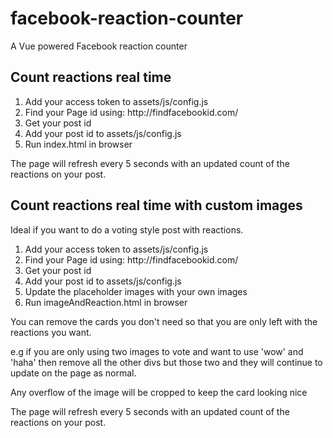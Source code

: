 # facebook-reaction-counter
A Vue powered Facebook reaction counter

## Count reactions real time
<ol>
<li>Add your access token to assets/js/config.js</li>
<li>Find your Page id using: http://findfacebookid.com/</li>
<li>Get your post id</li>
<li>Add your post id to assets/js/config.js</li>
<li>Run index.html in browser </li>
</ol>

<p>The page will refresh every 5 seconds with an updated count of the reactions on your post.</p>

## Count reactions real time with custom images
Ideal if you want to do a voting style post with reactions.
<ol>
<li>Add your access token to assets/js/config.js</li>
<li>Find your Page id using: http://findfacebookid.com/</li>
<li>Get your post id</li>
<li>Add your post id to assets/js/config.js</li>
<li>Update the placeholder images with your own images</li>
<li>Run imageAndReaction.html in browser </li>
</ol>

<p>You can remove the cards you don't need so that you are only left with the reactions you want.</p>
<p>e.g if you are only using two images to vote and want to use 'wow' and 'haha' then remove all the other divs but those two and they will continue to update on the page as normal.</p>
<p>Any overflow of the image will be cropped to keep the card looking nice</p>
<p>The page will refresh every 5 seconds with an updated count of the reactions on your post.</p>